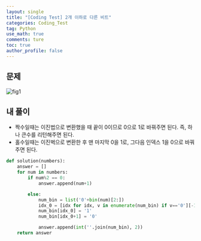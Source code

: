 ```yaml
---
layout: single
title: "[Coding Test] 2개 이하로 다른 비트"
categories: Coding_Test
tag: Python
use_math: true
comments: ture
toc: true
author_profile: false
---
```


## 문제

![fig1]({{site.url}}/images/코테/2개이하로다른비트.png)

## 내 풀이

* 짝수일때는 이진법으로 변환했을 때 끝이 0이므로 0으로 1로 바꿔주면 된다. 즉, 하나 큰수를 리턴해주면 된다.
* 홀수일때는 이진벅으로 변환한 후 맨 마지막 0을 1로, 그다음 인덱스 1을 0으로 바꿔주면 된다.

```python
def solution(numbers):
    answer = []
    for num in numbers:
        if num%2 == 0:
            answer.append(num+1)

        else:
            num_bin = list('0'+bin(num)[2:])
            idx_0 = [idx for idx, v in enumerate(num_bin) if v=='0'][-1]
            num_bin[idx_0] = '1'
            num_bin[idx_0+1] = '0'

            answer.append(int(''.join(num_bin), 2))
    return answer
```
